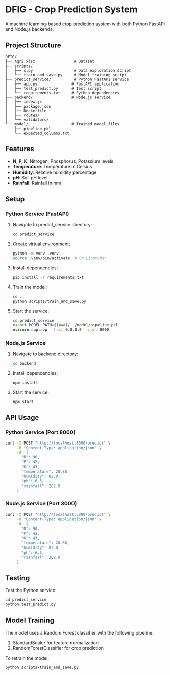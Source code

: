 # DFIG - Crop Prediction System

A machine learning-based crop prediction system with both Python FastAPI and Node.js backends.

## Project Structure

```
DFIG/
├── Agri.xlsx                 # Dataset
├── scripts/
│   ├── s.py                  # Data exploration script
│   └── train_and_save.py     # Model training script
├── predict_service/          # Python FastAPI service
│   ├── app.py               # FastAPI application
│   ├── test_predict.py      # Test script
│   └── requirements.txt     # Python dependencies
├── backend/                 # Node.js service
│   ├── index.js
│   ├── package.json
│   ├── Dockerfile
│   ├── routes/
│   └── validators/
└── model/                   # Trained model files
    ├── pipeline.pkl
    └── expected_columns.txt
```

## Features

- **N, P, K**: Nitrogen, Phosphorus, Potassium levels
- **Temperature**: Temperature in Celsius
- **Humidity**: Relative humidity percentage
- **pH**: Soil pH level
- **Rainfall**: Rainfall in mm

## Setup

### Python Service (FastAPI)

1. Navigate to predict_service directory:
   ```bash
   cd predict_service
   ```

2. Create virtual environment:
   ```bash
   python -m venv .venv
   source .venv/bin/activate  # On Linux/Mac
   ```

3. Install dependencies:
   ```bash
   pip install -r requirements.txt
   ```

4. Train the model:
   ```bash
   cd ..
   python scripts/train_and_save.py
   ```

5. Start the service:
   ```bash
   cd predict_service
   export MODEL_PATH=$(pwd)/../model/pipeline.pkl
   uvicorn app:app --host 0.0.0.0 --port 8000
   ```

### Node.js Service

1. Navigate to backend directory:
   ```bash
   cd backend
   ```

2. Install dependencies:
   ```bash
   npm install
   ```

3. Start the service:
   ```bash
   npm start
   ```

## API Usage

### Python Service (Port 8000)

```bash
curl -X POST "http://localhost:8000/predict" \
     -H "Content-Type: application/json" \
     -d '{
       "N": 90,
       "P": 42,
       "K": 43,
       "temperature": 20.88,
       "humidity": 82.0,
       "ph": 6.5,
       "rainfall": 202.9
     }'
```

### Node.js Service (Port 3000)

```bash
curl -X POST "http://localhost:3000/predict" \
     -H "Content-Type: application/json" \
     -d '{
       "N": 90,
       "P": 42,
       "K": 43,
       "temperature": 20.88,
       "humidity": 82.0,
       "ph": 6.5,
       "rainfall": 202.9
     }'
```

## Testing

Test the Python service:
```bash
cd predict_service
python test_predict.py
```

## Model Training

The model uses a Random Forest classifier with the following pipeline:
1. StandardScaler for feature normalization
2. RandomForestClassifier for crop prediction

To retrain the model:
```bash
python scripts/train_and_save.py
```
